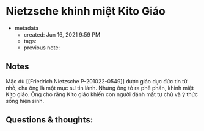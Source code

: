 # Nietzsche khinh miệt Kito Giáo

- metadata
	- created: Jun 16, 2021 9:59 PM
	- tags:
	- previous note:

## Notes
Mặc dù [[Friedrich Nietzsche P-201022-0549]] được giáo dục đức tin từ nhỏ, cha ông là một mục sư tin lành. Nhưng ông tỏ ra phê phán, khinh miệt Kito giáo. Ông cho rằng Kito giáo khiến con người đánh mất tự chủ và ý thức sống hiện sinh.

## Questions & thoughts:
